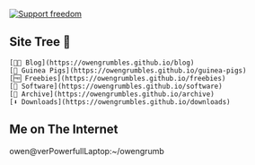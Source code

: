 
<a href="http://www.fsf.org/associate/support_freedom/join_fsf?referrer=2442"><img src="//static.fsf.org/fsforg/img/normal-image.png" alt="Support freedom" title="Help protect your freedom, join the Free Software Foundation" /></a>

## Site Tree 🌳
	[👨‍💻 Blog](https://owengrumbles.github.io/blog)
	[🐹 Guinea Pigs](https://owengrumbles.github.io/guinea-pigs)
	[🆓 Freebies](https://owengrumbles.github.io/freebies)
	[💽 Software](https://owengrumbles.github.io/software)
	[📂 Archive](https://owengrumbles.github.io/archive) 
	[⬇️ Downloads](https://owengrumbles.github.io/downloads)
	
## Me on The Internet
owen@verPowerfullLaptop:~/owengrumb

